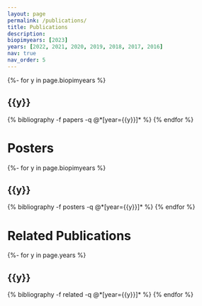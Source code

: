 ```yaml
---
layout: page
permalink: /publications/
title: Publications
description:
biopimyears: [2023]
years: [2022, 2021, 2020, 2019, 2018, 2017, 2016]
nav: true
nav_order: 5
---
```

<!-- _pages/publications.md -->
<div class="publications">

{%- for y in page.biopimyears %}
  <h2 class="year">{{y}}</h2>
  {% bibliography -f papers -q @*[year={{y}}]* %}
{% endfor %}

</div>

<h1>Posters</h1>

<div class="publications">
{%- for y in page.biopimyears %}
  <h2 class="year">{{y}}</h2>
  {% bibliography -f posters -q @*[year={{y}}]* %}
{% endfor %}

</div>

<h1>Related Publications</h1>

<div class="publications">
{%- for y in page.years %}
  <h2 class="year">{{y}}</h2>
  {% bibliography -f related -q @*[year={{y}}]* %}
{% endfor %}

</div>
